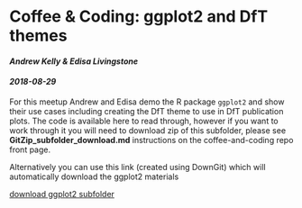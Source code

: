 # Coffee & Coding: ggplot2 and DfT themes

#### *Andrew Kelly & Edisa Livingstone*
#### *2018-08-29*

For this meetup Andrew and Edisa demo the R package `ggplot2` and show their
use cases including creating the DfT theme to use in DfT publication plots. 
The code is available here to read through, however if you want to work through 
it you will need to download zip of this subfolder, please see **GitZip_subfolder_download.md**
instructions on the coffee-and-coding repo front page.

Alternatively you can use this link (created using DownGit) which will automatically
download the ggplot2 materials

[download ggplot2 subfolder](https://minhaskamal.github.io/DownGit/#/home?url=https://github.com/departmentfortransport/coffee-and-coding/tree/ggplot2-materials/20180829_ggplot2)